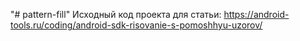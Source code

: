 "# pattern-fill" 
Исходный код проекта для статьи: https://android-tools.ru/coding/android-sdk-risovanie-s-pomoshhyu-uzorov/
